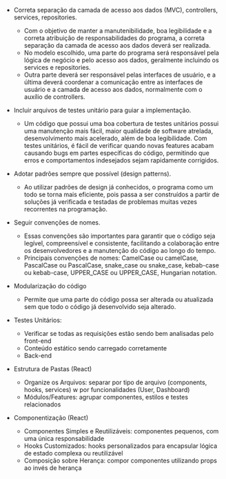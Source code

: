 - Correta separação da camada de acesso aos dados (MVC), controllers, services, repositories.
  - Com o objetivo de manter a manutenibilidade, boa legibilidade e a correta atribuição de responsabilidades do programa, a correta separação da camada de acesso aos dados deverá ser realizada.
  - No modelo escolhido, uma parte do programa será responsável pela lógica de negócio e pelo acesso aos dados, geralmente incluindo os services e repositories.
  - Outra parte deverá ser responsável pelas interfaces de usuário, e a última deverá coordenar a comunicação entre as interfaces de usuário e a camada de acesso aos dados, normalmente com o auxílio de controllers.
  
- Incluir arquivos de testes unitário para guiar a implementação.
  - Um código que possui  uma boa cobertura de testes unitários possui uma manutenção mais fácil, maior qualidade de software atrelada, desenvolvimento mais acelerado, além de boa legibilidade. Com testes unitários, é fácil de verificar quando novas features acabam causando bugs em partes específicas do código, permitindo que erros e comportamentos indesejados sejam rapidamente corrigidos.

- Adotar padrões sempre que possível (design patterns).
  - Ao utilizar padrões de design já conhecidos, o programa como um todo se torna mais eficiente, pois passa a ser construídos a partir de soluções já verificada e testadas de problemas muitas vezes recorrentes na programação.

- Seguir convenções de nomes.
  - Essas convenções são importantes para garantir que o código seja legível, compreensível e consistente, facilitando a colaboração entre os desenvolvedores e a manutenção do código ao longo do tempo.
  - Principais convenções de nomes: CamelCase ou camelCase, PascalCase ou PascalCase, snake_case ou snake_case, kebab-case ou kebab-case, UPPER_CASE ou UPPER_CASE, Hungarian notation.

- Modularização do código
  - Permite que uma parte do código possa ser alterada ou atualizada sem que todo o código já desenvolvido seja alterado.

- Testes Unitários:
  - Verificar se todas as requisições estão sendo bem analisadas pelo front-end
  - Conteúdo estático sendo carregado corretamente
  - Back-end

- Estrutura de Pastas (React)
  - Organize os Arquivos: separar por tipo de arquivo (components, hooks, services) w por funcionalidades (User, Dashboard)
  - Módulos/Features: agrupar componentes, estilos e testes relacionados

- Componentização (React)
  - Componentes Simples e Reutilizáveis: componentes pequenos, com uma única responsabilidade
  - Hooks Customizados: hooks personalizados para encapsular lógica de estado complexa ou reutilizável
  - Composição sobre Herança: compor componentes utilizando props ao invés de herança
